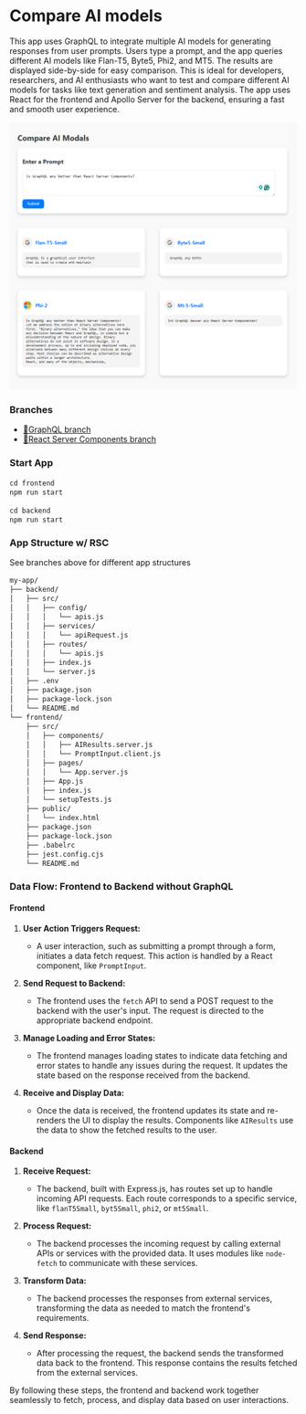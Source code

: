 # Compare AI models

This app uses GraphQL to integrate multiple AI models for generating responses from user prompts. Users type a prompt, and the app queries different AI models like Flan-T5, Byte5, Phi2, and MT5. The results are displayed side-by-side for easy comparison. This is ideal for developers, researchers, and AI enthusiasts who want to test and compare different AI models for tasks like text generation and sentiment analysis. The app uses React for the frontend and Apollo Server for the backend, ensuring a fast and smooth user experience.

![huggingface-ai-compare](./assets/huggingface-ai-compare.png "huggingface-ai-compare")

### Branches

- [🌿GraphQL branch](https://github.com/mo-sharif/huggingface-ai-compare/tree/feature/rsc-integration)
- [🌿React Server Components branch](https://github.com/mo-sharif/huggingface-ai-compare/tree/feature/graphql-integration)

### Start App

```
cd frontend
npm run start

cd backend
npm run start
```

### App Structure w/ RSC

See branches above for different app structures

```
my-app/
├── backend/
│   ├── src/
│   │   ├── config/
│   │   │   └── apis.js
│   │   ├── services/
│   │   │   └── apiRequest.js
│   │   ├── routes/
│   │   │   └── apis.js
│   │   ├── index.js
│   │   └── server.js
│   ├── .env
│   ├── package.json
│   ├── package-lock.json
│   └── README.md
└── frontend/
    ├── src/
    │   ├── components/
    │   │   ├── AIResults.server.js
    │   │   └── PromptInput.client.js
    │   ├── pages/
    │   │   └── App.server.js
    │   ├── App.js
    │   ├── index.js
    │   └── setupTests.js
    ├── public/
    │   └── index.html
    ├── package.json
    ├── package-lock.json
    ├── .babelrc
    ├── jest.config.cjs
    └── README.md
```

### Data Flow: Frontend to Backend without GraphQL

#### Frontend

1. **User Action Triggers Request:**

   - A user interaction, such as submitting a prompt through a form, initiates a data fetch request. This action is handled by a React component, like `PromptInput`.

2. **Send Request to Backend:**

   - The frontend uses the `fetch` API to send a POST request to the backend with the user's input. The request is directed to the appropriate backend endpoint.

3. **Manage Loading and Error States:**

   - The frontend manages loading states to indicate data fetching and error states to handle any issues during the request. It updates the state based on the response received from the backend.

4. **Receive and Display Data:**
   - Once the data is received, the frontend updates its state and re-renders the UI to display the results. Components like `AIResults` use the data to show the fetched results to the user.

#### Backend

1. **Receive Request:**

   - The backend, built with Express.js, has routes set up to handle incoming API requests. Each route corresponds to a specific service, like `flanT5Small`, `byt5Small`, `phi2`, or `mt5Small`.

2. **Process Request:**

   - The backend processes the incoming request by calling external APIs or services with the provided data. It uses modules like `node-fetch` to communicate with these services.

3. **Transform Data:**

   - The backend processes the responses from external services, transforming the data as needed to match the frontend's requirements.

4. **Send Response:**
   - After processing the request, the backend sends the transformed data back to the frontend. This response contains the results fetched from the external services.

By following these steps, the frontend and backend work together seamlessly to fetch, process, and display data based on user interactions.

